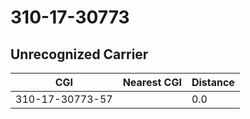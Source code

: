 # 310-17-30773
## Unrecognized Carrier


| CGI | Nearest CGI | Distance |
|-----|-------------|----------|
| 310-17-30773-57 |  | 0.0 |
